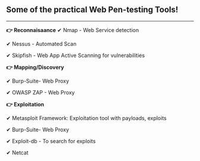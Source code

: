 ## Some of the practical Web Pen-testing Tools!
------------



**👉 Reconnaisaance**
✔ Nmap - Web Service detection

✔ Nessus - Automated Scan

✔ Skipfish - Web App Active Scanning for vulnerabilities


**👉 Mapping/Discovery**

✔ Burp-Suite- Web Proxy

✔ OWASP ZAP - Web Proxy


**👉 Exploitation**

✔ Metasploit Framework: Exploitation tool with payloads, exploits

✔ Burp-Suite- Web Proxy

✔ Exploit-db - To search for exploits

✔ Netcat
